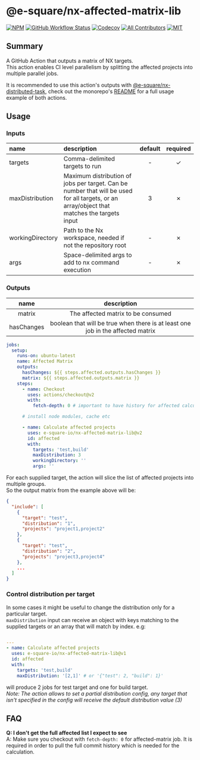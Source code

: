 # @e-square/nx-affected-matrix-lib

[![NPM](https://img.shields.io/github/package-json/v/e-square-io/nx-affected-matrix-lib?&logo=npm&style=flat-square)]()
[![GitHub Workflow Status](https://img.shields.io/github/workflow/status/e-square-io/nx-github-actions/Main%20Workflow?style=flat-square)](https://github.com/e-square-io/nx-github-actions/actions/workflows/main.yml)
[![Codecov](https://img.shields.io/codecov/c/github/e-square-io/nx-github-actions?logo=codecov&style=flat-square&token=PVPVUJAD1X)](https://app.codecov.io/gh/e-square-io/nx-github-actions)
[![All Contributors](https://img.shields.io/badge/all_contributors-1-orange.svg?style=flat-square)](https://github.com/e-square-io/nx-github-actions#contributors-)
[![MIT](https://img.shields.io/packagist/l/doctrine/orm.svg?style=flat-square)](https://github.com/e-square-io/nx-github-actions/blob/main/LICENSE)

## Summary

A GitHub Action that outputs a matrix of NX targets.  
This action enables CI level parallelism by splitting the affected projects into multiple parallel jobs.

It is recommended to use this action's outputs with [@e-square/nx-distributed-task](https://github.com/marketplace/actions/nx-distributed-task),
check out the monorepo's [README](https://github.com/e-square-io/nx-github-actions#usage) for a full usage example of both actions.

## Usage

### Inputs

| name             | description                                                                                                                                 | default | required |
| :--------------- | :------------------------------------------------------------------------------------------------------------------------------------------ | :-----: | :------: |
| targets          | Comma-delimited targets to run                                                                                                              |    -    | &check;  |
| maxDistribution  | Maximum distribution of jobs per target. Can be number that will be used for all targets, or an array/object that matches the targets input |    3    | &cross;  |
| workingDirectory | Path to the Nx workspace, needed if not the repository root                                                                                 |    -    | &cross;  |
| args             | Space-delimited args to add to nx command execution                                                                                         |    -    | &cross;  |

### Outputs

|    name    |                                   description                                   |
| :--------: | :-----------------------------------------------------------------------------: |
|   matrix   |                       The affected matrix to be consumed                        |
| hasChanges | boolean that will be true when there is at least one job in the affected matrix |

```yaml
jobs:
  setup:
    runs-on: ubuntu-latest
    name: Affected Matrix
    outputs:
      hasChanges: ${{ steps.affected.outputs.hasChanges }}
      matrix: ${{ steps.affected.outputs.matrix }}
    steps:
      - name: Checkout
        uses: actions/checkout@v2
        with:
          fetch-depth: 0 # important to have history for affected calculation

      # install node modules, cache etc

      - name: Calculate affected projects
        uses: e-square-io/nx-affected-matrix-lib@v2
        id: affected
        with:
          targets: 'test,build'
          maxDistribution: 3
          workingDirectory: ''
          args: ''
```

For each supplied target, the action will slice the list of affected projects into multiple groups.  
So the output matrix from the example above will be:

```json
{
  "include": [
    {
      "target": "test",
      "distribution": "1",
      "projects": "project1,project2"
    },
    {
      "target": "test",
      "distribution": "2",
      "projects": "project3,project4"
    },
    ...
  ]
}
```

### Control distribution per target

In some cases it might be useful to change the distribution only for a particular target.  
`maxDistribution` input can receive an object with keys matching to the supplied targets or an array that will match by index. e.g:

```yaml

---
- name: Calculate affected projects
  uses: e-square-io/nx-affected-matrix-lib@v1
  id: affected
  with:
    targets: 'test,build'
    maxDistribution: '[2,1]' # or '{"test": 2, "build": 1}'
```

will produce 2 jobs for test target and one for build target.  
_Note: The action allows to set a partial distribution config, any target that isn't specified in the config will receive the default distribution value (3)_

## FAQ

**Q: I don't get the full affected list I expect to see**  
A: Make sure you checkout with `fetch-depth: 0` for affected-matrix job. It is required in order to pull the full commit history which is needed for the calculation.
